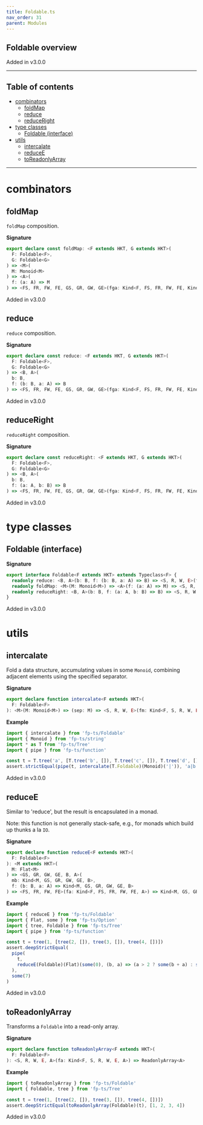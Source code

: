 ```yaml
---
title: Foldable.ts
nav_order: 31
parent: Modules
---
```


## Foldable overview

Added in v3.0.0

---

<h2 class="text-delta">Table of contents</h2>

- [combinators](#combinators)
  - [foldMap](#foldmap)
  - [reduce](#reduce)
  - [reduceRight](#reduceright)
- [type classes](#type-classes)
  - [Foldable (interface)](#foldable-interface)
- [utils](#utils)
  - [intercalate](#intercalate)
  - [reduceE](#reducee)
  - [toReadonlyArray](#toreadonlyarray)

---

# combinators

## foldMap

`foldMap` composition.

**Signature**

```ts
export declare const foldMap: <F extends HKT, G extends HKT>(
  F: Foldable<F>,
  G: Foldable<G>
) => <M>(
  M: Monoid<M>
) => <A>(
  f: (a: A) => M
) => <FS, FR, FW, FE, GS, GR, GW, GE>(fga: Kind<F, FS, FR, FW, FE, Kind<G, GS, GR, GW, GE, A>>) => M
```

Added in v3.0.0

## reduce

`reduce` composition.

**Signature**

```ts
export declare const reduce: <F extends HKT, G extends HKT>(
  F: Foldable<F>,
  G: Foldable<G>
) => <B, A>(
  b: B,
  f: (b: B, a: A) => B
) => <FS, FR, FW, FE, GS, GR, GW, GE>(fga: Kind<F, FS, FR, FW, FE, Kind<G, GS, GR, GW, GE, A>>) => B
```

Added in v3.0.0

## reduceRight

`reduceRight` composition.

**Signature**

```ts
export declare const reduceRight: <F extends HKT, G extends HKT>(
  F: Foldable<F>,
  G: Foldable<G>
) => <B, A>(
  b: B,
  f: (a: A, b: B) => B
) => <FS, FR, FW, FE, GS, GR, GW, GE>(fga: Kind<F, FS, FR, FW, FE, Kind<G, GS, GR, GW, GE, A>>) => B
```

Added in v3.0.0

# type classes

## Foldable (interface)

**Signature**

```ts
export interface Foldable<F extends HKT> extends Typeclass<F> {
  readonly reduce: <B, A>(b: B, f: (b: B, a: A) => B) => <S, R, W, E>(fa: Kind<F, S, R, W, E, A>) => B
  readonly foldMap: <M>(M: Monoid<M>) => <A>(f: (a: A) => M) => <S, R, W, E>(fa: Kind<F, S, R, W, E, A>) => M
  readonly reduceRight: <B, A>(b: B, f: (a: A, b: B) => B) => <S, R, W, E>(fa: Kind<F, S, R, W, E, A>) => B
}
```

Added in v3.0.0

# utils

## intercalate

Fold a data structure, accumulating values in some `Monoid`, combining adjacent elements using the specified separator.

**Signature**

```ts
export declare function intercalate<F extends HKT>(
  F: Foldable<F>
): <M>(M: Monoid<M>) => (sep: M) => <S, R, W, E>(fm: Kind<F, S, R, W, E, M>) => M
```

**Example**

```ts
import { intercalate } from 'fp-ts/Foldable'
import { Monoid } from 'fp-ts/string'
import * as T from 'fp-ts/Tree'
import { pipe } from 'fp-ts/function'

const t = T.tree('a', [T.tree('b', []), T.tree('c', []), T.tree('d', [])])
assert.strictEqual(pipe(t, intercalate(T.Foldable)(Monoid)('|')), 'a|b|c|d')
```

Added in v3.0.0

## reduceE

Similar to 'reduce', but the result is encapsulated in a monad.

Note: this function is not generally stack-safe, e.g., for monads which build up thunks a la `IO`.

**Signature**

```ts
export declare function reduceE<F extends HKT>(
  F: Foldable<F>
): <M extends HKT>(
  M: Flat<M>
) => <GS, GR, GW, GE, B, A>(
  mb: Kind<M, GS, GR, GW, GE, B>,
  f: (b: B, a: A) => Kind<M, GS, GR, GW, GE, B>
) => <FS, FR, FW, FE>(fa: Kind<F, FS, FR, FW, FE, A>) => Kind<M, GS, GR, GW, GE, B>
```

**Example**

```ts
import { reduceE } from 'fp-ts/Foldable'
import { Flat, some } from 'fp-ts/Option'
import { tree, Foldable } from 'fp-ts/Tree'
import { pipe } from 'fp-ts/function'

const t = tree(1, [tree(2, []), tree(3, []), tree(4, [])])
assert.deepStrictEqual(
  pipe(
    t,
    reduceE(Foldable)(Flat)(some(0), (b, a) => (a > 2 ? some(b + a) : some(b)))
  ),
  some(7)
)
```

Added in v3.0.0

## toReadonlyArray

Transforms a `Foldable` into a read-only array.

**Signature**

```ts
export declare function toReadonlyArray<F extends HKT>(
  F: Foldable<F>
): <S, R, W, E, A>(fa: Kind<F, S, R, W, E, A>) => ReadonlyArray<A>
```

**Example**

```ts
import { toReadonlyArray } from 'fp-ts/Foldable'
import { Foldable, tree } from 'fp-ts/Tree'

const t = tree(1, [tree(2, []), tree(3, []), tree(4, [])])
assert.deepStrictEqual(toReadonlyArray(Foldable)(t), [1, 2, 3, 4])
```

Added in v3.0.0

